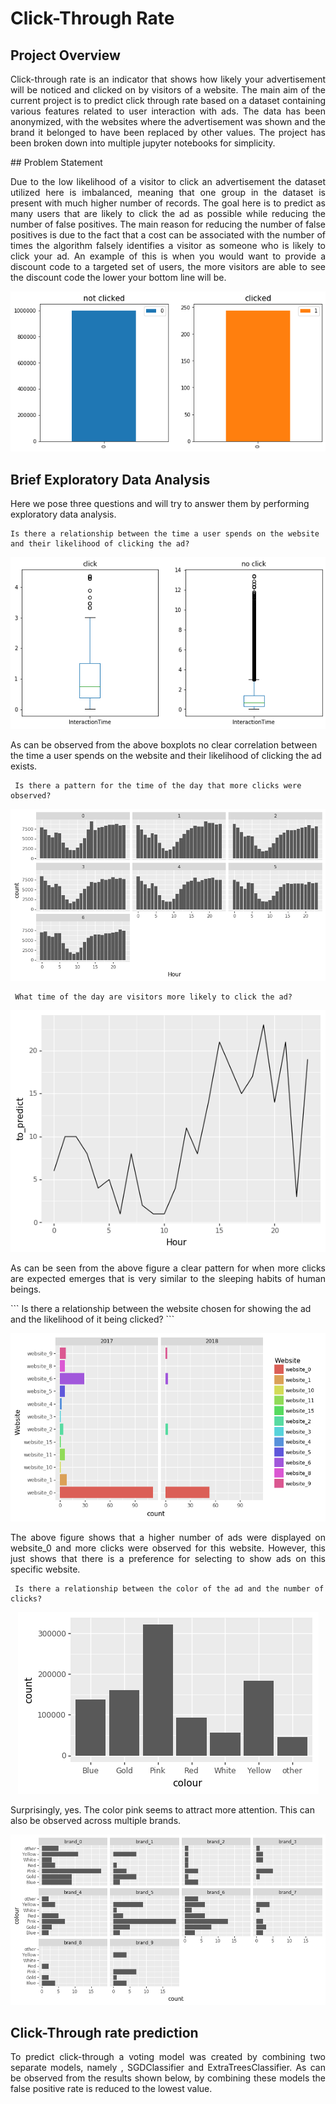 # Click-Through Rate

 ## Project Overview
<p align='justify'> 
Click-through rate is an indicator that shows how likely your advertisement will be noticed and clicked on by visitors of a website. The main aim of the current project is to predict click through rate based on a dataset containing various features related to user interaction with ads. The data has been anonymized, with the websites where the advertisement was shown and the brand it belonged to have been replaced by other values. The project has been broken down into multiple jupyter notebooks for simplicity. 
</p>
## Problem Statement
<p align='justify'>
Due to the low likelihood of a visitor to click an advertisement the dataset utilized here is imbalanced, meaning that one group in the dataset is present with much higher number of records. The goal here is to predict as many users that are likely to click the ad as possible while reducing the number of false positives. The main reason for reducing the number of false positives is due to the fact that a cost can be associated with the number of times the algorithm falsely identifies a visitor as someone who is likely to click your ad. An example of this is when you would want to provide a discount code to a targeted set of users, the more visitors are able to see the discount code the lower your bottom line will be.
</p>
<p align='center'>
<img src='../images/bar_imbalance.png' >
</p>

## Brief Exploratory Data Analysis

Here we pose three questions and will try to answer them by performing exploratory data analysis. 
```  
Is there a relationship between the time a user spends on the website and their likelihood of clicking the ad?
```  
<p align='center'>
 <img src='../images/inteeraction_click.png'></img>
</p>
As can be observed from the above boxplots no clear correlation between the time a user spends on the website and their likelihood of clicking the ad exists.

```  
 Is there a pattern for the time of the day that more clicks were observed?
```  
<p align='center'>
 <img src='../images/weekday_time.png'></img>
</p>

```  
 What time of the day are visitors more likely to click the ad?
```  

<p align='center'>
 <img src='../images/likely_clicks.png'></img>
</p>
<p align='justify'>
As can be seen from the above figure a clear pattern for when more clicks are expected emerges that is very similar to the sleeping habits of human beings.
</p>
```  
 Is there a relationship between the website chosen for showing the ad and the likelihood of it being clicked?
```  
<p align='center'>
 <img src='../images/website_max_clicks.png'></img>
</p>

<p align='justify'>
The above figure shows that a higher number of ads were displayed on website_0 and more clicks were observed for this website. However, this just shows that there is a preference for selecting to show ads on this specific website.
</p>

```  
 Is there a relationship between the color of the ad and the number of clicks?
```  

<p align='center'>
 <img src='../images/color_ad.png'></img>
</p>

Surprisingly, yes. The color pink seems to attract more attention. This can also be observed across multiple brands.

<p align='center'>
 <img src='../images/color_brand.png'></img>
</p>


## Click-Through rate prediction
<p align='justify'>
To predict click-through a voting model was created by combining two separate models, namely , SGDClassifier and ExtraTreesClassifier. As can be observed from the results shown below, by combining these models the false positive rate is reduced to the lowest value.
</p>

